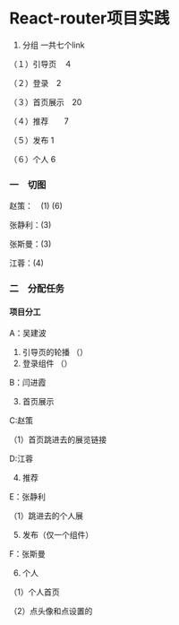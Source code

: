 
# React-router项目实践

1. 分组
一共七个link

（１）引导页　４

（２）登录　2

（３）首页展示　20

（４）推荐　　7

（５）发布  1

（６）个人  6

###  一　切图
 赵策：　(1) (6)

 张静利：(3)

 张斯曼：(3)

 江蓉：(4)


### 二　分配任务


#### 项目分工
A：吴建波

1. 引导页的轮播 （）
2. 登录组件 （）

B：闫进霞

3. 首页展示

C:赵策

（1）首页跳进去的展览链接

D:江蓉

4. 推荐

E：张静利

（1）跳进去的个人展

5. 发布（仅一个组件）

F：张斯曼

6. 个人

（1）个人首页

（2）点头像和点设置的
